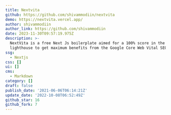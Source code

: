 ```yaml
---
title: Nextvita
github: https://github.com/shivammodiin/nextvita
demo: https://nextvita.vercel.app/
author: shivammodiin
author_link: https://github.com/shivammodiin
date: 2023-11-30T09:57:19.975Z
description: >-
  NextVita is a free Next Js boilerplate aimed for a 100% score in the
  lighthouse to get maximum benefits from the Google Core Web Vital SEO update.
ssg:
  - Nextjs
css: []
ui: []
cms:
  - Markdown
category: []
draft: false
publish_date: '2021-06-06T06:14:21Z'
update_date: '2022-10-08T06:52:49Z'
github_star: 16
github_fork: 7
---
```

